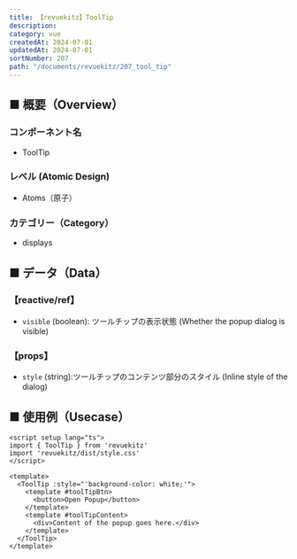 ```yaml
---
title: 【revuekitz】ToolTip
description:
category: vue
createdAt: 2024-07-01
updatedAt: 2024-07-01
sortNumber: 207
path: "/documents/revuekitz/207_tool_tip"
---
```


<nuxt-content-wrapper>

## ■ 概要（Overview）
### コンポーネント名
- ToolTip

### レベル (Atomic Design)
-  Atoms（原子）

### カテゴリー（Category）
- displays

## ■ データ（Data）

### 【reactive/ref】
- `visible` (boolean): ツールチップの表示状態 (Whether the popup dialog is visible)

### 【props】
- `style` (string):ツールチップのコンテンツ部分のスタイル (Inline style of the dialog)

## ■ 使用例（Usecase）
```vue
<script setup lang="ts">
import { ToolTip } from 'revuekitz'
import 'revuekitz/dist/style.css' 
</script>

<template>
  <ToolTip :style="'background-color: white;'">
    <template #toolTipBtn>
      <button>Open Popup</button>
    </template>
    <template #toolTipContent>
      <div>Content of the popup goes here.</div>
    </template>
  </ToolTip>
</template>

```

</nuxt-content-wrapper>